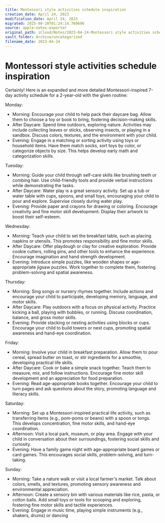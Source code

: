 ```yaml
---
title: Montessori style activities schedule inspiration
creation_date: April 24, 2023
modification_date: April 24, 2023
migrated: 2025-09-20T01:24:14.769696
source: apple-notes-exporter
original_path: iCloud/Notes/2023-04-24-Montessori style activities schedule inspiration.md
vault_folder: Archive/uncategorized
filename_date: 2023-04-24
---
```



# Montessori style activities schedule inspiration

Certainly! Here is an expanded and more detailed Montessori-inspired 7-day activity schedule for a 2-year-old with the given routine:

Monday:
- Morning: Encourage your child to help pack their daycare bag. Allow them to choose a toy or book to bring, fostering decision-making skills.
- After Daycare: Spend time outdoors, exploring nature. Activities may include collecting leaves or sticks, observing insects, or playing in a sandbox. Discuss colors, textures, and the environment with your child.
- Evening: Engage in a matching or sorting activity using toys or household items. Have them match socks, sort toys by color, or categorize objects by size. This helps develop early math and categorization skills.

Tuesday:
- Morning: Guide your child through self-care skills like brushing teeth or combing hair. Use child-friendly tools and provide verbal instructions while demonstrating the tasks.
- After Daycare: Water play is a great sensory activity. Set up a tub or water table with cups, spoons, and small toys, encouraging your child to pour and explore. Supervise closely during water play.
- Evening: Provide paper and crayons for drawing or coloring. Encourage creativity and fine motor skill development. Display their artwork to boost their self-esteem.

Wednesday:
- Morning: Teach your child to set the breakfast table, such as placing napkins or utensils. This promotes responsibility and fine motor skills.
- After Daycare: Offer playdough or clay for creative exploration. Provide cookie cutters, rolling pins, and other tools to enhance the experience. Encourage imagination and hand strength development.
- Evening: Introduce simple puzzles, like wooden shapes or age-appropriate jigsaw puzzles. Work together to complete them, fostering problem-solving and spatial awareness.

Thursday:
- Morning: Sing songs or nursery rhymes together. Include actions and encourage your child to participate, developing memory, language, and motor skills.
- After Daycare: Play outdoors with a focus on physical activity. Practice kicking a ball, playing with bubbles, or running. Discuss coordination, balance, and gross motor skills.
- Evening: Provide stacking or nesting activities using blocks or cups. Encourage your child to build towers or nest cups, promoting spatial awareness and hand-eye coordination.

Friday:
- Morning: Involve your child in breakfast preparation. Allow them to pour cereal, spread butter on toast, or stir ingredients for a smoothie, developing practical life skills.
- After Daycare: Cook or bake a simple snack together. Teach them to measure, mix, and follow instructions. Encourage fine motor skill development and an appreciation for food preparation.
- Evening: Read age-appropriate books together. Encourage your child to turn pages and ask questions about the story, promoting language and literacy skills.

Saturday:
- Morning: Set up a Montessori-inspired practical life activity, such as transferring items (e.g., pom-poms or beans) with a spoon or tongs. This develops concentration, fine motor skills, and hand-eye coordination.
- Afternoon: Visit a local park, museum, or play area. Engage with your child in conversation about their surroundings, fostering social skills and curiosity.
- Evening: Have a family game night with age-appropriate board games or card games. This encourages social skills, problem-solving, and turn-taking.

Sunday:
- Morning: Take a nature walk or visit a local farmer's market. Talk about colors, smells, and textures, promoting sensory awareness and environmental appreciation.
- Afternoon: Create a sensory bin with various materials like rice, pasta, or cotton balls. Add small toys or tools for scooping and exploring, fostering fine motor skills and tactile experiences.
- Evening: Engage in music time, playing simple instruments (e.g., shakers, drums) or dancing
